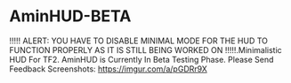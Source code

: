 # AminHUD-BETA
!!!!! ALERT: YOU HAVE TO DISABLE MINIMAL MODE FOR THE HUD TO FUNCTION PROPERLY AS IT IS STILL BEING WORKED ON !!!!!.Minimalistic HUD For TF2. AminHUD is Currently In Beta Testing Phase. Please Send Feedback Screenshots: https://imgur.com/a/pGDRr9X
